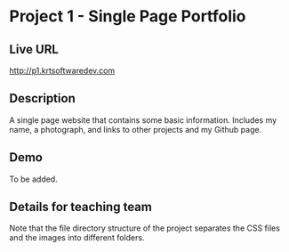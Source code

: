 # Project 1 - Single Page Portfolio

## Live URL
<http://p1.krtsoftwaredev.com>

## Description
A single page website that contains some basic information. Includes my name, a photograph, and links to other projects and my Github page.

## Demo
To be added.

## Details for teaching team
Note that the file directory structure of the project separates the CSS files and the images into 
different folders.

